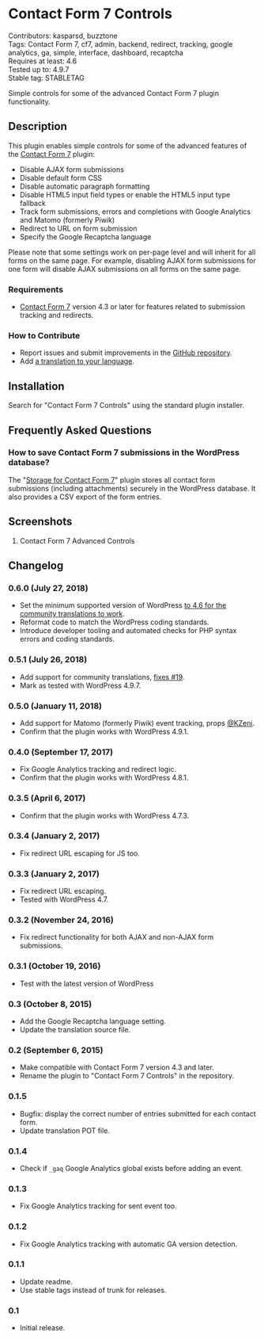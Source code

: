 # Contact Form 7 Controls

Contributors: kasparsd, buzztone   
Tags: Contact Form 7, cf7, admin, backend, redirect, tracking, google analytics, ga, simple, interface, dashboard, recaptcha   
Requires at least: 4.6   
Tested up to: 4.9.7   
Stable tag: STABLETAG   

Simple controls for some of the advanced Contact Form 7 plugin functionality.


## Description

This plugin enables simple controls for some of the advanced features of the [Contact Form 7](http://wordpress.org/plugins/contact-form-7/) plugin:

- Disable AJAX form submissions
- Disable default form CSS
- Disable automatic paragraph formatting
- Disable HTML5 input field types or enable the HTML5 input type fallback
- Track form submissions, errors and completions with Google Analytics and Matomo (formerly Piwik)
- Redirect to URL on form submission
- Specify the Google Recaptcha language

Please note that some settings work on per-page level and will inherit for all forms on the same page. For example, disabling AJAX form submissions for one form will disable AJAX submissions on all forms on the same page.

### Requirements

- [Contact Form 7](https://wordpress.org/plugins/contact-form-7/) version 4.3 or later for features related to submission tracking and redirects.


### How to Contribute

- Report issues and submit improvements in the [GitHub repository](https://github.com/kasparsd/contact-form-7-extras).
- Add [a translation to your language](https://translate.wordpress.org/projects/wp-plugins/contact-form-7-extras).


## Installation

Search for "Contact Form 7 Controls" using the standard plugin installer.


## Frequently Asked Questions

### How to save Contact Form 7 submissions in the WordPress database?

The "[Storage for Contact Form 7](https://codecanyon.net/item/storage-for-contact-form-7-/7806229)" plugin stores all contact form submissions (including attachments) securely in the WordPress database. It also provides a CSV export of the form entries.



## Screenshots

1. Contact Form 7 Advanced Controls


## Changelog

### 0.6.0 (July 27, 2018)

- Set the minimum supported version of WordPress [to 4.6 for the community translations to work](https://developer.wordpress.org/plugins/internationalization/how-to-internationalize-your-plugin/#loading-text-domain).
- Reformat code to match the WordPress coding standards.
- Introduce developer tooling and automated checks for PHP syntax errors and coding standards.  

### 0.5.1 (July 26, 2018)

- Add support for community translations, [fixes #19](https://github.com/kasparsd/contact-form-7-extras/issues/19).
- Mark as tested with WordPress 4.9.7.

### 0.5.0 (January 11, 2018)

- Add support for Matomo (formerly Piwik) event tracking, props [@KZeni](https://github.com/kasparsd/contact-form-7-extras/pull/16).
- Confirm that the plugin works with WordPress 4.9.1.

### 0.4.0 (September 17, 2017)

- Fix Google Analytics tracking and redirect logic.
- Confirm that the plugin works with WordPress 4.8.1.

### 0.3.5 (April 6, 2017)

- Confirm that the plugin works with WordPress 4.7.3.

### 0.3.4 (January 2, 2017)

- Fix redirect URL escaping for JS too.

### 0.3.3 (January 2, 2017)

- Fix redirect URL escaping.
- Tested with WordPress 4.7.

### 0.3.2 (November 24, 2016)

- Fix redirect functionality for both AJAX and non-AJAX form submissions.

### 0.3.1 (October 19, 2016)

- Test with the latest version of WordPress

### 0.3 (October 8, 2015)

- Add the Google Recaptcha language setting.
- Update the translation source file.

### 0.2 (September 6, 2015)

- Make compatible with Contact Form 7 version 4.3 and later.
- Rename the plugin to "Contact Form 7 Controls" in the repository.

### 0.1.5

- Bugfix: display the correct number of entries submitted for each contact form.
- Update translation POT file.

### 0.1.4

- Check if `_gaq` Google Analytics global exists before adding an event.

### 0.1.3

- Fix Google Analytics tracking for sent event too.

### 0.1.2

- Fix Google Analytics tracking with automatic GA version detection.

### 0.1.1

- Update readme.
- Use stable tags instead of trunk for releases.

### 0.1

- Initial release.
